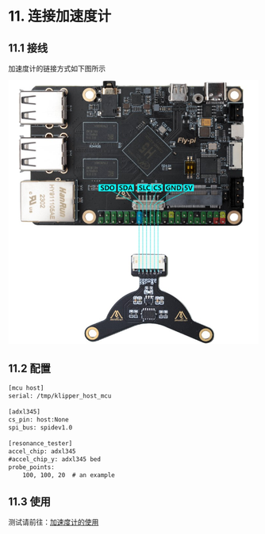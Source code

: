 # 11. 连接加速度计

## 11.1 接线

加速度计的链接方式如下图所示

<img src="../../images/boards/fly_pi_v2/adxl345.jpg" alt="adxl345" style="zoom:70%;" />

## 11.2 配置

```
[mcu host]
serial: /tmp/klipper_host_mcu

[adxl345]
cs_pin: host:None
spi_bus: spidev1.0

[resonance_tester]
accel_chip: adxl345
#accel_chip_y: adxl345 bed
probe_points:
    100, 100, 20  # an example
```

## 11.3 使用

测试请前往：[加速度计的使用](/advanced/Accelerometer?id=测试 "点击即可跳转")
